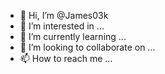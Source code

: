 - 👋 Hi, I’m @James03k
- 👀 I’m interested in ...
- 🌱 I’m currently learning ...
- 💞️ I’m looking to collaborate on ...
- 📫 How to reach me ...

<!---
James03k/James03k is a ✨ special ✨ repository because its `README.md` (this file) appears on your GitHub profile.
You can click the Preview link to take a look at your changes.
--->
